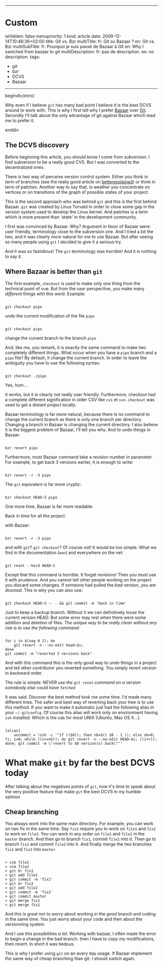 -----

# Custom 
isHidden:       false
menupriority:   1
kind:           article
date:           2009-12-14T10:46:36+02:00
title: Git vs. Bzr
multiTitle: 
    fr: Git ou Bazaar ?
    en: Git vs. Bzr
multiSubTitle: 
    fr: Pourquoi je suis passé de Bazaar à Git
    en: Why I switched from bazaar to git
multiDescription:
    fr: pas de description.
    en: no description.
tags:
  - git
  - bzr
  - DCVS
  - Bazaar

-----

begindiv(intro)


Why even if I believe `git` has many bad point I believe it is the best DCVS around to work with. This is why I first tell why I prefer [Bazaar](http://bazaar-vcs.org) over [Git](http://git-scm.org). Secondly I'll talk about the only advantage of git against Bazaar which lead me to prefer it.



enddiv

## The DCVS discovery



Before beginning this article, you should know I come from *subversion*. I find subversion to be a really good CVS. But I was converted to the decentralized ones.



There is two way of perceive version control system. Either you think in term of branches (see the really good article on [betterexplained](http://betterexplained.com/articles/a-visual-guide-to-version-control/)) or think in term of patches. Another way to say that, is weather you concentrate on vertices or on transitions of the graph of possible states of your project.



This is the second approach who was behind `git` and this is the first behind Bazaar. `git` was created by Linus Torvald in order to close some gap in the version system used to develop the Linux kernel. And patches is a term which is more present than 'state' in the development community.




I first was convinced by Bazaar. Why? Argument in favor of Bazaar were: user friendly, terminology close to the subversion one. And I tried a bit the two, and it was clearly more natural for me to use Bazaar. But after seeing so many people using `git` I decided to give it a serious try.




And it was so fastidious! The `git` terminology was *horrible*! And it is nothing to say it.


## Where Bazaar is better than `git`



The first example, `checkout` is used to make only one thing from the technical point of vue. But from the user perspective, you make many *different* things with this word. Example:


<code class="zsh">
git checkout pipo
</code>


undo the current modification of the file `pipo`

<code class="zsh">
git checkout pipo
</code>


change the current branch to the branch `pipo`


And, like me, you remark, it is exactly the same command to make two completely different things. What occur when you have a `pipo` branch and a `pipo` file? By default, it change the current branch. In order to leave the ambiguity you have to use the following syntax:


<code class="zsh">
git checkout ./pipo
</code>

Yes, hum...



It works, but it is clearly not really user friendly. Furthermore, checkout had a complete different signification in older CSV like `cvs` et `svn`. `checkout` was used to get a distant project locally.



Bazaar terminology is far more natural, because there is no command to change the current branch as there is only one branch per directory. Changing a branch in Bazaar is changing the current directory. I also believe it is the biggest problem of Bazaar, I'll tell you why. And to undo things in Bazaar:


<code class="zsh">
bzr revert pipo
</code>


Furthermore, most Bazaar command take a revision number in parameter. For example, to get back 3 versions earlier, it is enough to write:


<code class="zsh">
bzr revert -r -3 pipo
</code>


The `git` equivalent is far more cryptic:


<code class="zsh">
bzr checkout HEAD~3 pipo
</code>


One more time, Bazaar is far more readable.


Back in time for all the project: 


with Bazaar: 

<code class="zsh">
bzr revert -r -3 pipo
</code>


and with `git`? `git checkout`? Of course not! It would be too simple. What we find in the documentation (`man`) and everywhere on the net:


<code class="zsh">
git reset --hard HEAD~3
</code>


Except that this command is horrible. It forget revisions! Then you must use it with prudence. And you cannot tell other people working on the project you discard some changes. If someone had pulled the *bad* version, you are *doomed*. This is why you can also use:


<code class="zsh">
git checkout HEAD~3 -- . && git commit -m 'back in time'
</code>



Just to keep a backup branch. Without it we can definitively loose the current version HEAD. But some error may rest when there were some addition and deletion of files. *The unique way to be really clean without any risk is to use the following command:*


<code class="zsh">
for i in $(seq 0 2); do 
    git revert -n --no-edit head~$i; 
done
git commit -m "reverted 3 versions back"
</code>



And with this command this is the only good way to undo things in a project and tell other contributor you reverted something. You simply revert version in backward order.



The rule is simple: *NEVER use the `git reset` command on a version somebody else could have `fetched`*


It was said. Discover the best method took me some time. I'd made many different tries. The safer and best way of reverting back your tree is to use this method. If you want to make it automatic just had the following alias in your `~/.gitconfig`. Of course this alias will work only on environment having `zsh` installed. Which is the cas for most UNIX (Ubuntu, Mac OS X...).


<code class="zsh" file="gitconfig">
[alias]
    uncommit = !zsh -c '"if (($0)); then nb=$(( $0 - 1 )); else nb=0; fi; i=0; while ((i<=nb)); do git revert -n --no-edit HEAD~$i; ((i++)); done; git commit -m \"revert to $0 version(s) back\""'
</code>

# What make `git` by far the best DCVS today


After talking about the negatives points of `git`, now it's time to speak about the very positive feature that make `git` the best DCVS in my humble opinion.


## Cheap branching



You always work into the same main directory. For example, you can work on two fix in the same time. Say `fix1` require you to work on `file1` and `fix2` to work on `file2`. You can work in any order on `file1` and `file2` in the `master` branch. And then go to branch `fix1`, commit `file1` into it. Then go to branch `fix2` and commit `file2` into it. And finally merge the two branches `fix1` and `fix2` into `master`.


<code class="zsh">
> vim file1
> vim file2
> git br fix1
> git add file1 
> git commit -m 'fix1'
> git br fix2
> git add file2
> git commit -m 'fix2'
> git commit master
> git merge fix1
> git merge fix2
</code>



And this is great not to worry about working in the *good* branch and coding in the same time. You just worry about your code and then about the versionning system.



And I use this possibilities *a lot*. Working with bazaar, I often made the error to begin a change in the bad branch. then I have to copy my modifications, then revert. In short it was tiedous.


This is why I prefer using `git` on an every day usage. If Bazaar implement the same way of cheap branching than git. I should switch again.
